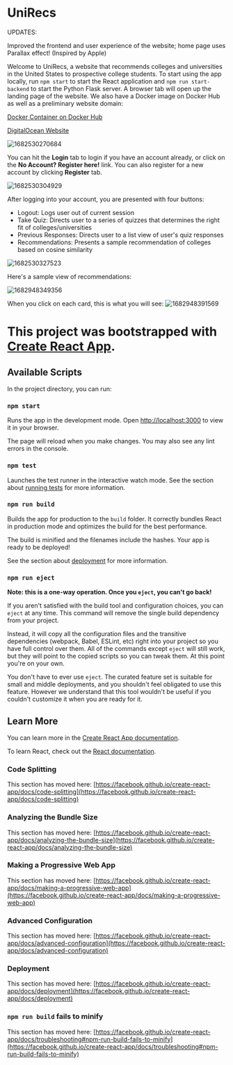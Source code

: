 # UniRecs

UPDATES:

Improved the frontend and user experience of the website; home page uses Parallax effect! (Inspired by Apple)

Welcome to UniRecs, a website that recommends colleges and universities in the United States to prospective college students. To start using the app locally, run `npm start` to start the React application and `npm run start-backend` to start the Python Flask server. A browser tab will open up the landing page of the website. We also have a Docker image on Docker Hub as well as a preliminary website domain:

[Docker Container on Docker Hub](https://hub.docker.com/r/npadmana015/unirecs-test)

[DigitalOcean Website](https://unirecs-app-uncxt.ondigitalocean.app/)

![1682530270684](image/README/1682530270684.png)

You can hit the **Login** tab to login if you have an account already, or click on the **No Account? Register here!** link. You can also register for a new account by clicking **Register** tab.

![1682530304929](image/README/1682530304929.png)

After logging into your account, you are presented with four buttons:

* Logout: Logs user out of current session
* Take Quiz: Directs user to a series of quizzes that determines the right fit of colleges/universities
* Previous Responses: Directs user to a list view of user's quiz responses
* Recommendations: Presents a sample recommendation of colleges based on cosine similarity

![1682530327523](image/README/1682530327523.png)

Here's a sample view of recommendations:

![1682948349356](image/README/1682948349356.png)

When you click on each card, this is what you will see:
![1682948391569](image/README/1682948391569.png)

# This project was bootstrapped with [Create React App](https://github.com/facebook/create-react-app).

## Available Scripts

In the project directory, you can run:

### `npm start`

Runs the app in the development mode.
Open [http://localhost:3000](http://localhost:3000) to view it in your browser.

The page will reload when you make changes.
You may also see any lint errors in the console.

### `npm test`

Launches the test runner in the interactive watch mode.
See the section about [running tests](https://facebook.github.io/create-react-app/docs/running-tests) for more information.

### `npm run build`

Builds the app for production to the `build` folder.
It correctly bundles React in production mode and optimizes the build for the best performance.

The build is minified and the filenames include the hashes.
Your app is ready to be deployed!

See the section about [deployment](https://facebook.github.io/create-react-app/docs/deployment) for more information.

### `npm run eject`

**Note: this is a one-way operation. Once you `eject`, you can't go back!**

If you aren't satisfied with the build tool and configuration choices, you can `eject` at any time. This command will remove the single build dependency from your project.

Instead, it will copy all the configuration files and the transitive dependencies (webpack, Babel, ESLint, etc) right into your project so you have full control over them. All of the commands except `eject` will still work, but they will point to the copied scripts so you can tweak them. At this point you're on your own.

You don't have to ever use `eject`. The curated feature set is suitable for small and middle deployments, and you shouldn't feel obligated to use this feature. However we understand that this tool wouldn't be useful if you couldn't customize it when you are ready for it.

## Learn More

You can learn more in the [Create React App documentation](https://facebook.github.io/create-react-app/docs/getting-started).

To learn React, check out the [React documentation](https://reactjs.org/).

### Code Splitting

This section has moved here: [https://facebook.github.io/create-react-app/docs/code-splitting](https://facebook.github.io/create-react-app/docs/code-splitting)

### Analyzing the Bundle Size

This section has moved here: [https://facebook.github.io/create-react-app/docs/analyzing-the-bundle-size](https://facebook.github.io/create-react-app/docs/analyzing-the-bundle-size)

### Making a Progressive Web App

This section has moved here: [https://facebook.github.io/create-react-app/docs/making-a-progressive-web-app](https://facebook.github.io/create-react-app/docs/making-a-progressive-web-app)

### Advanced Configuration

This section has moved here: [https://facebook.github.io/create-react-app/docs/advanced-configuration](https://facebook.github.io/create-react-app/docs/advanced-configuration)

### Deployment

This section has moved here: [https://facebook.github.io/create-react-app/docs/deployment](https://facebook.github.io/create-react-app/docs/deployment)

### `npm run build` fails to minify

This section has moved here: [https://facebook.github.io/create-react-app/docs/troubleshooting#npm-run-build-fails-to-minify](https://facebook.github.io/create-react-app/docs/troubleshooting#npm-run-build-fails-to-minify)
